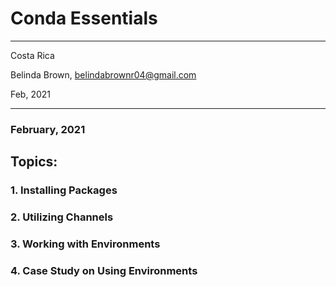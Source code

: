 # Conda Essentials

----------

Costa Rica

Belinda Brown, belindabrownr04@gmail.com

Feb, 2021

----------

### February, 2021

## Topics:

### 1. Installing Packages

### 2. Utilizing Channels

### 3. Working with Environments

### 4. Case Study on Using Environments



